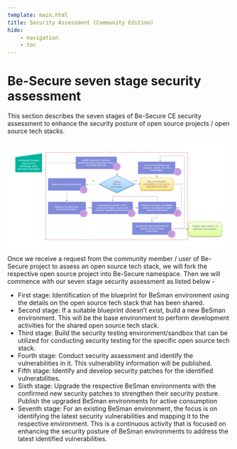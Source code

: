 ```yaml
---
template: main.html
title: Security Assessment (Community Edition)
hide: 
    - navigation
    - toc
---
```


<h1> Be-Secure seven stage security assessment </h1>

<p> This section describes the seven stages of Be-Secure CE security assessment to enhance the security posture of open source projects / open source tech stacks. </p>

![Security assessment](./assets/images/Enhance_BeSman.png)

<p> Once we receive a request from the community member / user of Be-Secure project to assess an open source tech stack, we will fork the respective open source project into Be-Secure namespace. Then we will commence with our seven stage security assessment as listed below - </p>

<ul>

<li> First stage: Identification of the blueprint for BeSman environment using the details on the open source tech stack that has been shared. </li>

<li> Second stage: If a suitable blueprint doesn’t exist, build a new BeSman environment. This will be the base environment to perform development activities for the shared open source tech stack. </li>

<li> Third stage: Build the security testing environment/sandbox that can be utilized for conducting security testing for the specific open source tech stack. </li>

<li> Fourth stage: Conduct security assessment and identify the vulnerabilities in it. This vulnerability information will be published. </li>

<li> Fifth stage: Identify and develop security patches for the identified vulnerabilities. </li>

<li> Sixth stage: Upgrade the respective BeSman environments with the confirmed new security patches to strengthen their security posture. Publish the upgraded BeSman environments for active consumption </li>

<li> Seventh stage: For an existing BeSman environment, the focus is on identifying the latest security vulnerabilities and mapping it to the respective environment. This is a continuous activity that is focused on enhancing the security posture of BeSman environments to address the latest identified vulnerabilities. </li>



